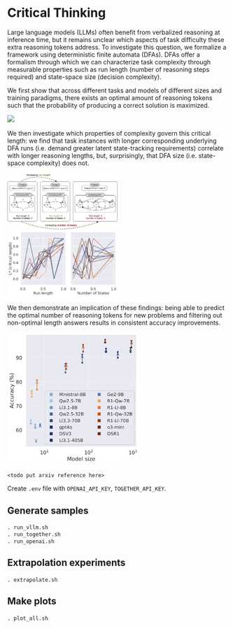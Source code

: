 # Critical Thinking


Large language models (LLMs) often benefit from verbalized reasoning at inference time, but it remains unclear which aspects of task difficulty these extra reasoning tokens address. To investigate this question, we formalize a framework using deterministic finite automata (DFAs). DFAs offer a formalism through which we can characterize task complexity through measurable properties such as run length (number of reasoning steps required) and state-space size (decision complexity). 


We first show that across different tasks and models of different sizes and training paradigms, there exists an optimal amount of reasoning tokens such that the probability of producing a correct solution is maximized. 

<img src="https://github.com/celine-lee/critical_thinking/blob/main/images/fig1_9.jpg" width="60%">

We then investigate which properties of complexity govern this critical length: we find that task instances with longer corresponding underlying DFA runs (i.e. demand greater latent state-tracking requirements) correlate with longer reasoning lengths, but, surprisingly, that DFA size (i.e. state-space complexity) does not. 

<img src="https://github.com/celine-lee/critical_thinking/blob/main/images/run_length_vs_states.jpg" width="50%"> <img src="https://github.com/celine-lee/critical_thinking/blob/main/images/fig2_all.jpg" width="50%">

We then demonstrate an implication of these findings: being able to predict the optimal number of reasoning tokens for new problems and filtering out non-optimal length answers results in consistent accuracy improvements.

<img src="https://github.com/celine-lee/critical_thinking/blob/main/images/fig3.jpg" width="60%">

```
<todo put arxiv reference here>
```

Create `.env` file with `OPENAI_API_KEY`, `TOGETHER_API_KEY`.

## Generate samples

```
. run_vllm.sh
. run_together.sh
. run_openai.sh
```

## Extrapolation experiments
```
. extrapolate.sh
```


## Make plots
```
. plot_all.sh
```

